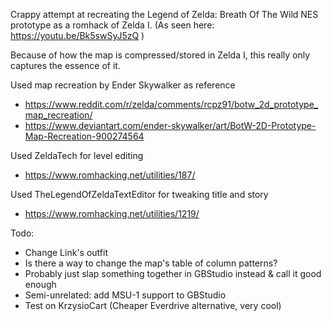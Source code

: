 Crappy attempt at recreating the Legend of Zelda: Breath Of The Wild NES
prototype as a romhack of Zelda I.
(As seen here: https://youtu.be/Bk5swSyJ5zQ )

Because of how the map is compressed/stored in Zelda I,
this really only captures the essence of it.


Used map recreation by Ender Skywalker as reference
- https://www.reddit.com/r/zelda/comments/rcpz91/botw_2d_prototype_map_recreation/
- https://www.deviantart.com/ender-skywalker/art/BotW-2D-Prototype-Map-Recreation-900274564

Used ZeldaTech for level editing
- https://www.romhacking.net/utilities/187/

Used TheLegendOfZeldaTextEditor for tweaking title and story
- https://www.romhacking.net/utilities/1219/


Todo:
- Change Link's outfit
- Is there a way to change the map's table of column patterns?
- Probably just slap something together in GBStudio instead & call it good enough
- Semi-unrelated: add MSU-1 support to GBStudio
- Test on KrzysioCart (Cheaper Everdrive alternative, very cool)
